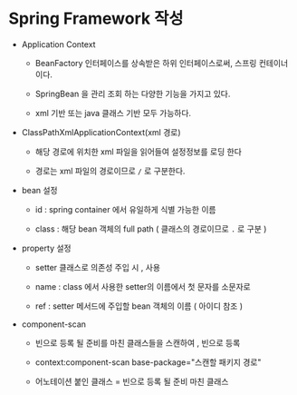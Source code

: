 # Spring Framework 작성 
* Application Context

  - BeanFactory 인터페이스를 상속받은 하위 인터페이스로써, 스프링 컨테이너이다. 

  - SpringBean 을 관리 조회 하는 다양한 기능을 가지고 있다. 

   - xml 기반 또는 java 클래스 기반 모두 가능하다. 

 * ClassPathXmlApplicationContext(xml 경로) 

    - 해당 경로에 위치한 xml 파일을 읽어들여 설정정보를 로딩 한다 

    - 경로는 xml 파일의 경로이므로 `/` 로 구분한다. 

 * bean 설정 

    - id : spring container 에서 유일하게 식별 가능한 이름 

    - class : 해당 bean 객체의 full path ( 클래스의 경로이므로 `.` 로 구분 ) 

 * property 설정 

    - setter 클래스로 의존성 주입 시 , 사용 

    - name : class 에서 사용한 setter의 이름에서 첫 문자를 소문자로 

    - ref : setter 메서드에 주입할 bean 객체의 이름 ( 아이디 참조 ) 

* component-scan

    - 빈으로 등록 될 준비를 마친 클래스들을 스캔하여 , 빈으로 등록 

    - context:component-scan base-package="스캔할 패키지 경로"

    - 어노테이션 붙인 클래스 = 빈으로 등록 될 준비 마친 클래스 
